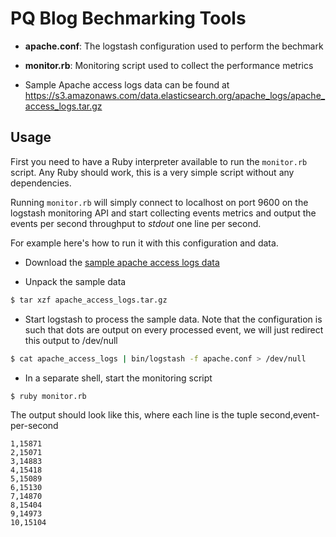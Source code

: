 # PQ Blog Bechmarking Tools

- **apache.conf**: The logstash configuration used to perform the bechmark

- **monitor.rb**: Monitoring script used to collect the performance metrics

- Sample Apache access logs data can be found at https://s3.amazonaws.com/data.elasticsearch.org/apache_logs/apache_access_logs.tar.gz

## Usage

First you need to have a Ruby interpreter available to run the `monitor.rb` script. Any Ruby should work, this is a very simple script without any dependencies.

Running `monitor.rb` will simply connect to localhost on port 9600 on the logstash monitoring API and start collecting events metrics and output the events per second throughput to *stdout* one line per second.

For example here's how to run it with this configuration and data.

- Download the [sample apache access logs data](https://s3.amazonaws.com/data.elasticsearch.org/apache_logs/apache_access_logs.tar.gz)

- Unpack the sample data

```sh
$ tar xzf apache_access_logs.tar.gz
```

- Start logstash to process the sample data. Note that the configuration is such that dots are output on every processed event, we will just redirect this output to /dev/null

```sh
$ cat apache_access_logs | bin/logstash -f apache.conf > /dev/null
```

- In a separate shell, start the monitoring script

```sh
$ ruby monitor.rb
```

The output should look like this, where each line is the tuple second,event-per-second

```
1,15871
2,15071
3,14883
4,15418
5,15089
6,15130
7,14870
8,15404
9,14973
10,15104
```
